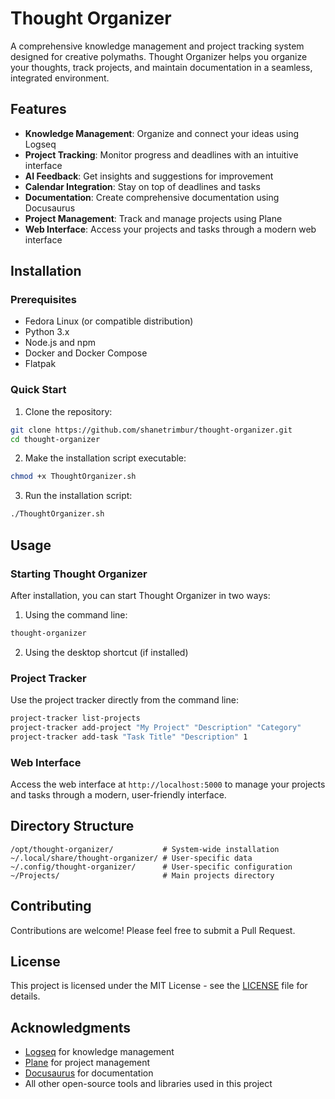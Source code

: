 # Thought Organizer

A comprehensive knowledge management and project tracking system designed for creative polymaths. Thought Organizer helps you organize your thoughts, track projects, and maintain documentation in a seamless, integrated environment.

## Features

- **Knowledge Management**: Organize and connect your ideas using Logseq
- **Project Tracking**: Monitor progress and deadlines with an intuitive interface
- **AI Feedback**: Get insights and suggestions for improvement
- **Calendar Integration**: Stay on top of deadlines and tasks
- **Documentation**: Create comprehensive documentation using Docusaurus
- **Project Management**: Track and manage projects using Plane
- **Web Interface**: Access your projects and tasks through a modern web interface

## Installation

### Prerequisites

- Fedora Linux (or compatible distribution)
- Python 3.x
- Node.js and npm
- Docker and Docker Compose
- Flatpak

### Quick Start

1. Clone the repository:
```bash
git clone https://github.com/shanetrimbur/thought-organizer.git
cd thought-organizer
```

2. Make the installation script executable:
```bash
chmod +x ThoughtOrganizer.sh
```

3. Run the installation script:
```bash
./ThoughtOrganizer.sh
```

## Usage

### Starting Thought Organizer

After installation, you can start Thought Organizer in two ways:

1. Using the command line:
```bash
thought-organizer
```

2. Using the desktop shortcut (if installed)

### Project Tracker

Use the project tracker directly from the command line:

```bash
project-tracker list-projects
project-tracker add-project "My Project" "Description" "Category"
project-tracker add-task "Task Title" "Description" 1
```

### Web Interface

Access the web interface at `http://localhost:5000` to manage your projects and tasks through a modern, user-friendly interface.

## Directory Structure

```
/opt/thought-organizer/           # System-wide installation
~/.local/share/thought-organizer/ # User-specific data
~/.config/thought-organizer/      # User-specific configuration
~/Projects/                       # Main projects directory
```

## Contributing

Contributions are welcome! Please feel free to submit a Pull Request.

## License

This project is licensed under the MIT License - see the [LICENSE](LICENSE) file for details.

## Acknowledgments

- [Logseq](https://logseq.com/) for knowledge management
- [Plane](https://plane.so/) for project management
- [Docusaurus](https://docusaurus.io/) for documentation
- All other open-source tools and libraries used in this project 
